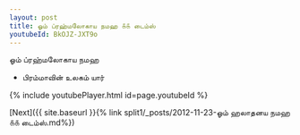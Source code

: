 ```yaml
---
layout: post
title: ஓம் ப்ரஹ்மலோகாய நமஹ ௧௧ டைம்ஸ்
youtubeId: BkOJZ-JXT9o
---
```

 
 
 ஓம் ப்ரஹ்மலோகாய நமஹ  
 
 -  பிரம்மாவின் உலகம் யார் 
 
  
 
  
 
 
 
 
 
 


{% include youtubePlayer.html id=page.youtubeId %}
 
[Next]({{ site.baseurl }}{% link  split1/_posts/2012-11-23-ஓம் ஹலாதனய நமஹ ௧௧ டைம்ஸ்.md%})
 
